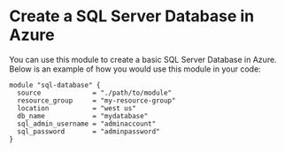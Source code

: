 # Create a SQL Server Database in Azure

You can use this module to create a basic SQL Server Database in Azure. Below is an example of how you would use this module in your code:

```
module "sql-database" {
  source             = "./path/to/module"
  resource_group     = "my-resource-group"
  location           = "west us"
  db_name            = "mydatabase"
  sql_admin_username = "adminaccount"
  sql_password       = "adminpassword"
}
```
